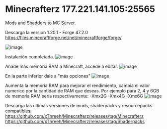 # Minecrafterz 177.221.141.105:25565
Mods and Shadders to MC Server.

Descarga la versión 1.20.1 - Forge 47.2.0 https://files.minecraftforge.net/net/minecraftforge/forge/

![image](https://github.com/xThreeh/Minecrafterz/assets/16139465/01dd5bd7-5e69-43e4-bece-ddd09232fe3c)


Instalación completada.
![image](https://github.com/xThreeh/Minecrafterz/assets/16139465/d528cb91-8ff1-4214-90f1-794532d9f0d8)

Añade más memoria RAM a Minecraft, accede a editar.
![image](https://github.com/xThreeh/Minecrafterz/assets/16139465/abc5e746-e674-4d11-a8ef-38efbc49df86)

En la parte inferior dale a "más opciones"
![image](https://github.com/xThreeh/Minecrafterz/assets/16139465/df6ef3ee-6e7c-4448-9b45-0d3c4186c265)

Aumenta la memoria RAM para mejorar el rendimiento, cambia el valor numerico por la cantidad de RAM que deseas. Por ejemplo para 2, 4 y 6GB de memoria RAM sería respectivamente:
-Xmx2G -Xmx4G -Xmx6G
![image](https://github.com/xThreeh/Minecrafterz/assets/16139465/08e3366a-9e17-45ea-95d7-1609ebe459f8)

Descarga las ultimas versiones de mods, shaderpacks y resourcepacks compatibles:
https://github.com/xThreeh/Minecrafterz/releases/tag/Minecrafterz
https://github.com/xThreeh/Minecrafterz/releases/tag/Shaderpacks

